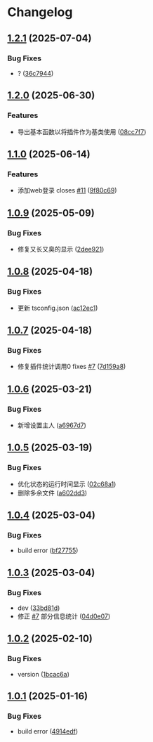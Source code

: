# Changelog

## [1.2.1](https://github.com/KarinJS/karin-plugin-basic/compare/v1.2.0...v1.2.1) (2025-07-04)


### Bug Fixes

* ? ([36c7944](https://github.com/KarinJS/karin-plugin-basic/commit/36c794439b4e57dff0cbbc60c69c31a94a4e4938))

## [1.2.0](https://github.com/KarinJS/karin-plugin-basic/compare/v1.1.0...v1.2.0) (2025-06-30)


### Features

* 导出基本函数以将插件作为基类使用 ([08cc7f7](https://github.com/KarinJS/karin-plugin-basic/commit/08cc7f7666e96015bb034d32545fcbfcd70bdab0))

## [1.1.0](https://github.com/KarinJS/karin-plugin-basic/compare/v1.0.9...v1.1.0) (2025-06-14)


### Features

* 添加web登录 closes [#11](https://github.com/KarinJS/karin-plugin-basic/issues/11) ([9f80c69](https://github.com/KarinJS/karin-plugin-basic/commit/9f80c69005fb2c96fd61c6c7c95335d60c20db87))

## [1.0.9](https://github.com/KarinJS/karin-plugin-basic/compare/v1.0.8...v1.0.9) (2025-05-09)


### Bug Fixes

* 修复又长又臭的显示 ([2dee921](https://github.com/KarinJS/karin-plugin-basic/commit/2dee9213d97455aed918330f4f849e92f18e7980))

## [1.0.8](https://github.com/KarinJS/karin-plugin-basic/compare/v1.0.7...v1.0.8) (2025-04-18)


### Bug Fixes

* 更新 tsconfig.json ([ac12ec1](https://github.com/KarinJS/karin-plugin-basic/commit/ac12ec12818f6827374bdc1191409ea3781f73f2))

## [1.0.7](https://github.com/KarinJS/karin-plugin-basic/compare/v1.0.6...v1.0.7) (2025-04-18)


### Bug Fixes

* 修复插件统计调用0 fixes [#7](https://github.com/KarinJS/karin-plugin-basic/issues/7) ([7d159a8](https://github.com/KarinJS/karin-plugin-basic/commit/7d159a8f27653cbe9a6d896717d3380b21f3cad0))

## [1.0.6](https://github.com/KarinJS/karin-plugin-basic/compare/v1.0.5...v1.0.6) (2025-03-21)


### Bug Fixes

* 新增设置主人 ([a6967d7](https://github.com/KarinJS/karin-plugin-basic/commit/a6967d78541751e8cfbf54581327a8d29e8561c3))

## [1.0.5](https://github.com/KarinJS/karin-plugin-basic/compare/v1.0.4...v1.0.5) (2025-03-19)


### Bug Fixes

* 优化状态的运行时间显示 ([02c68a1](https://github.com/KarinJS/karin-plugin-basic/commit/02c68a1442b33d3f45efc523a906ff2f995a5489))
* 删除多余文件 ([a602dd3](https://github.com/KarinJS/karin-plugin-basic/commit/a602dd3469a4b8072393014fa2585ff1d61922e5))

## [1.0.4](https://github.com/KarinJS/karin-plugin-basic/compare/v1.0.3...v1.0.4) (2025-03-04)


### Bug Fixes

* build error ([bf27755](https://github.com/KarinJS/karin-plugin-basic/commit/bf27755cbb24647998fee41b89e1cb30f8b7c6fe))

## [1.0.3](https://github.com/KarinJS/karin-plugin-basic/compare/v1.0.2...v1.0.3) (2025-03-04)


### Bug Fixes

* dev ([33bd81d](https://github.com/KarinJS/karin-plugin-basic/commit/33bd81d22200134436481ef85e6ae26d6ed5974c))
* 修正 [#7](https://github.com/KarinJS/karin-plugin-basic/issues/7)  部分信息统计 ([04d0e07](https://github.com/KarinJS/karin-plugin-basic/commit/04d0e07c768a0cd6cfda007de38ff4befde986e9))

## [1.0.2](https://github.com/KarinJS/karin-plugin-basic/compare/v1.0.1...v1.0.2) (2025-02-10)


### Bug Fixes

* version ([1bcac6a](https://github.com/KarinJS/karin-plugin-basic/commit/1bcac6a81c6503c61af3038ea3d603bd475e7d98))

## [1.0.1](https://github.com/KarinJS/karin-plugin-basic/compare/v1.0.0...v1.0.1) (2025-01-16)


### Bug Fixes

* build error ([4914edf](https://github.com/KarinJS/karin-plugin-basic/commit/4914edf0c722ce85c691cf9d0b647d8a7db8bba6))
